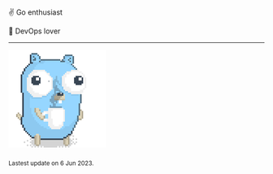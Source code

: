 :v: Go enthusiast

:muscle: DevOps lover

---

![Image alt text](/images/gopher_with_coffee.gif)


<sub>Lastest update on 6 Jun 2023.</sub>
